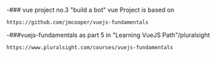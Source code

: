 -### vue project no.3 "build a bot" vue
 Project is based on 
    
    https://github.com/jmcooper/vuejs-fundamentals

-###vuejs-fundamentals
 as part 5 in "Learning VueJS Path"/pluralsight
 
    https://www.pluralsight.com/courses/vuejs-fundamentals

